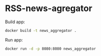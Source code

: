 # RSS-news-agregator 
Build app:
```bash
docker build -t news_aggregator .
```
Run app:
```bash
docker run -d -p 8080:8080 news_aggregator
```
